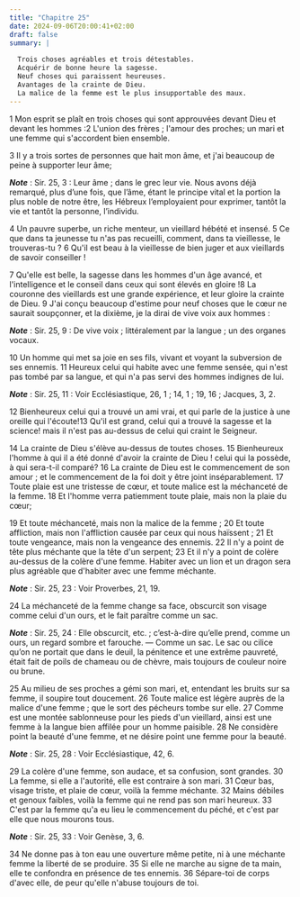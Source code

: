 ```yaml
---
title: "Chapitre 25"
date: 2024-09-06T20:00:41+02:00
draft: false
summary: |
  
  Trois choses agréables et trois détestables.
  Acquérir de bonne heure la sagesse.
  Neuf choses qui paraissent heureuses.
  Avantages de la crainte de Dieu.
  La malice de la femme est le plus insupportable des maux.
---
```



1 Mon esprit se plaît en trois choses qui sont approuvées devant Dieu et devant les hommes :2 L'union des frères ; l'amour des proches; un mari et une femme qui s'accordent bien ensemble.


3 Il y a trois sortes de personnes que hait mon âme, et j'ai beaucoup de peine à supporter leur âme;

***Note*** :  Sir. 25, 3 : Leur âme ; dans le grec leur vie. Nous avons déjà remarqué, plus d’une fois, que l’âme, étant le principe vital et la portion la plus noble de notre être, les Hébreux l’employaient pour exprimer, tantôt la vie et tantôt la personne, l’individu.

4 Un pauvre superbe, un riche menteur, un vieillard hébété et insensé. 5 Ce que dans ta jeunesse tu n'as pas recueilli, comment, dans ta vieillesse, le trouveras-tu ? 6 Qu'il est beau à la vieillesse de bien juger et aux vieillards de savoir conseiller !


7 Qu'elle est belle, la sagesse dans les hommes d'un âge avancé, et l'intelligence et le conseil dans ceux qui sont élevés en gloire !8 La couronne des vieillards est une grande expérience, et leur gloire la crainte de Dieu. 9 J'ai conçu beaucoup d'estime pour neuf choses que le cœur ne saurait soupçonner, et la dixième, je la dirai de vive voix aux hommes :

***Note*** :  Sir. 25, 9 : De vive voix ; littéralement par la langue ; un des organes vocaux.

10 Un homme qui met sa joie en ses fils, vivant et voyant la subversion de ses ennemis. 11 Heureux celui qui habite avec une femme sensée, qui n'est pas tombé par sa langue, et qui n'a pas servi des hommes indignes de lui.

***Note*** :  Sir. 25, 11 : Voir Ecclésiastique, 26, 1 ; 14, 1 ; 19, 16 ; Jacques, 3, 2.


12 Bienheureux celui qui a trouvé un ami vrai, et qui parle de la justice à une oreille qui l'écoute!13 Qu'il est grand, celui qui a trouvé la sagesse et la science! mais il n'est pas au-dessus de celui qui craint le Seigneur.


14 La crainte de Dieu s'élève au-dessus de toutes choses. 15 Bienheureux l'homme à qui il a été donné d'avoir la crainte de Dieu ! celui qui la possède, à qui sera-t-il comparé? 16 La crainte de Dieu est le commencement de son amour ; et le commencement de la foi doit y être joint inséparablement. 17 Toute plaie est une tristesse de cœur, et toute malice est la méchanceté de la femme. 18 Et l'homme verra patiemment toute plaie, mais non la plaie du cœur;


19 Et toute méchanceté, mais non la malice de la femme ; 20 Et toute affliction, mais non l'affliction causée par ceux qui nous haïssent ; 21 Et toute vengeance, mais non la vengeance des ennemis. 22 Il n'y a point de tête plus méchante que la tête d'un serpent; 23 Et il n'y a point de colère au-dessus de la colère d'une femme. Habiter avec un lion et un dragon sera plus agréable que d'habiter avec une femme méchante.

***Note*** :  Sir. 25, 23 : Voir Proverbes, 21, 19.


24 La méchanceté de la femme change sa face, obscurcit son visage comme celui d'un ours, et le fait paraître comme un sac.

***Note*** :  Sir. 25, 24 : Elle obscurcit, etc. ; c’est-à-dire qu’elle prend, comme un ours, un regard sombre et farouche. ― Comme un sac. Le sac ou cilice qu’on ne portait que dans le deuil, la pénitence et une extrême pauvreté, était fait de poils de chameau ou de chèvre, mais toujours de couleur noire ou brune.

25 Au milieu de ses proches a gémi son mari, et, entendant les bruits sur sa femme, il soupire tout doucement. 26 Toute malice est légère auprès de la malice d'une femme ; que le sort des pécheurs tombe sur elle. 27 Comme est une montée sablonneuse pour les pieds d'un vieillard, ainsi est une femme à la langue bien affilée pour un homme paisible. 28 Ne considère point la beauté d'une femme, et ne désire point une femme pour la beauté.

***Note*** :  Sir. 25, 28 : Voir Ecclésiastique, 42, 6.

29 La colère d'une femme, son audace, et sa confusion, sont grandes. 30 La femme, si elle a l'autorité, elle est contraire à son mari. 31 Cœur bas, visage triste, et plaie de cœur, voilà la femme méchante. 32 Mains débiles et genoux faibles, voilà la femme qui ne rend pas son mari heureux. 33 C'est par la femme qu'a eu lieu le commencement du péché, et c'est par elle que nous mourons tous.

***Note*** :  Sir. 25, 33 : Voir Genèse, 3, 6.

34 Ne donne pas à ton eau une ouverture même petite, ni à une méchante femme la liberté de se produire. 35 Si elle ne marche au signe de ta main, elle te confondra en présence de tes ennemis. 36 Sépare-toi de corps d'avec elle, de peur qu'elle n'abuse toujours de toi.

